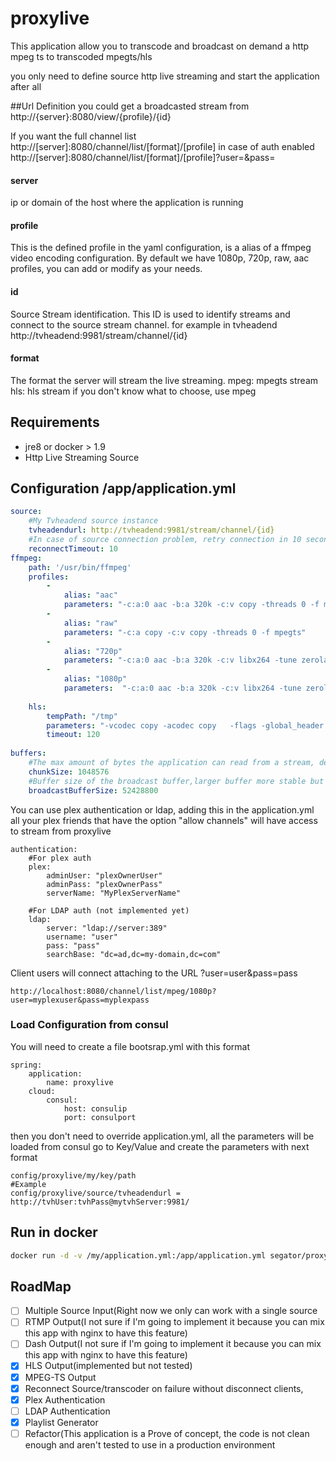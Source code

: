# proxylive
This application allow you to transcode and broadcast on demand a http mpeg ts to transcoded mpegts/hls

you only need to define source http live streaming and start the application
after all

##Url Definition
you could get a broadcasted stream from
http://{server}:8080/view/{profile}/{id}

If you want the full channel list
http://[server]:8080/channel/list/[format]/[profile]
in case of auth enabled
http://[server]:8080/channel/list/[format]/[profile]?user=<clientUser>&pass=<clientPass>

#### server
ip or domain of the host where the application is running

#### profile
This is the defined profile in the yaml configuration, is a alias of a ffmpeg video encoding configuration.
By default we have 1080p, 720p, raw, aac profiles, you can add or modify as your needs.

#### id
Source Stream identification.
This ID is used to identify streams and connect to the source stream channel.
for example in tvheadend http://tvheadend:9981/stream/channel/{id}

#### format
The format the server will stream the live streaming.
mpeg: mpegts stream
hls: hls stream
if you don't know what to choose, use mpeg

## Requirements
- jre8 or docker > 1.9
- Http Live Streaming Source

## Configuration /app/application.yml
```yml
source:
    #My Tvheadend source instance
    tvheadendurl: http://tvheadend:9981/stream/channel/{id}
    #In case of source connection problem, retry connection in 10 seconds
    reconnectTimeout: 10
ffmpeg:
    path: '/usr/bin/ffmpeg'
    profiles:
        -
            alias: "aac"
            parameters: "-c:a:0 aac -b:a 320k -c:v copy -threads 0 -f mpegts"
        -
            alias: "raw"
            parameters: "-c:a copy -c:v copy -threads 0 -f mpegts"
        -
            alias: "720p"
            parameters: "-c:a:0 aac -b:a 320k -c:v libx264 -tune zerolatency -g 10 -vprofile high -level 4.0 -crf 18 -movflags +faststart -bufsize 15000k -maxrate 10000k  -preset fast -vf \"scale=-1:720,yadif=0\" -threads 0 -f mpegts"
        -
            alias: "1080p"
            parameters:  "-c:a:0 aac -b:a 320k -c:v libx264 -tune zerolatency -g 10 -vprofile high -level 4.1 -crf 21 -movflags +faststart -bufsize 15000k -maxrate 10000k  -preset fast -vf yadif=0 -threads 0 -f mpegts"
    
    hls:
        tempPath: "/tmp"
        parameters: "-vcodec copy -acodec copy   -flags -global_header  -avoid_negative_ts disabled -map_metadata -1 -start_at_zero -copyts -flags -global_header -vsync cfr -y -nostats -f hls -hls_time 1 -hls_list_size 20 -hls_wrap 30"
        timeout: 120
        
buffers:
    #The max amount of bytes the application can read from a stream, default 1MB
    chunkSize: 1048576
    #Buffer size of the broadcast buffer,larger buffer more stable but larger delay than source stream, default 50MB
    broadcastBufferSize: 52428800
```
You can use plex authentication or ldap, adding this in the application.yml
all your plex friends that have the option "allow channels" will have access to stream from proxylive
```
authentication:
    #For plex auth
    plex:
        adminUser: "plexOwnerUser"
        adminPass: "plexOwnerPass"
        serverName: "MyPlexServerName"
    
    #For LDAP auth (not implemented yet)    
    ldap:
        server: "ldap://server:389"
        username: "user"
        pass: "pass"
        searchBase: "dc=ad,dc=my-domain,dc=com"
```


Client users will connect attaching to the URL  ?user=user&pass=pass
```
http://localhost:8080/channel/list/mpeg/1080p?user=myplexuser&pass=myplexpass
```

### Load Configuration from consul
You will need to create a file bootsrap.yml with this format
```
spring:
    application:
        name: proxylive
    cloud:
        consul:
            host: consulip
            port: consulport
```
then you don't need to override application.yml, all the parameters will be loaded from consul
go to Key/Value 
and create the parameters with next format
```
config/proxylive/my/key/path
#Example
config/proxylive/source/tvheadendurl = http://tvhUser:tvhPass@mytvhServer:9981/
```
## Run in docker
```bash
docker run -d -v /my/application.yml:/app/application.yml segator/proxylive
```
## RoadMap
- [ ] Multiple Source Input(Right now we only can work with a single source
- [ ] RTMP Output(I not sure if I'm going to implement it because you can mix this app with nginx to have this feature)
- [ ] Dash Output(I not sure if I'm going to implement it because you can mix this app with nginx to have this feature)
- [X] HLS Output(implemented but not tested)
- [x] MPEG-TS Output
- [X] Reconnect Source/transcoder on failure without disconnect clients,
- [X] Plex Authentication
- [ ] LDAP Authentication
- [X] Playlist Generator
- [ ] Refactor(This application is a Prove of concept, the code is not clean enough and aren't tested to use in a production environment
